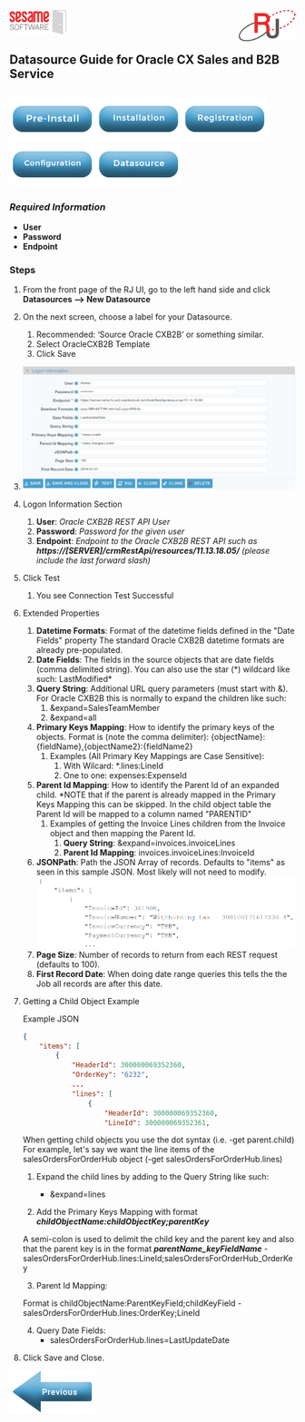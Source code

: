 <img  src="../images/SesameSoftwareLogo-2020Final.png" width="100"><img align=right src="../images/RJOrbitLogo-2021Final.png" width="100">

[comment]: # (Change Heading to reflect Datasource)

## Datasource Guide for Oracle CX Sales and B2B Service

[comment]: # (Leave Nav BAR untouched)

[![Pre-Installation](../images/Button_PreInstall.png)](../guides/installguide.md)[![Installation](../images/Button_Installation.png)](../guides/installguide.md)[![Registration](../images/Button_Registration.png)](../guides/RegistrationGuide.md)[![Configuration](../images/Button_Configuration.png)](../guides/configurationGuide.md)[![Datasource](../images/Button_Datasource.png)](README.md)
---
[comment]: # (Leave Or Alter Required info as needed)

### *Required Information*

* **User**
* **Password**
* **Endpoint**

### Steps

[comment]: # (step 1 is common to all Datasources)
[comment]: # (Step 2.1and 2.2 should be adjusted for Data Source specific)
[comment]: # (Step 3 should be Image of the datasource you can add the screenshot to the images folder or create a placeholder like {image of datasource screen})
[comment]: # (adjust step 4 and below as needed)

1. From the front page of the RJ UI, go to the left hand side and click **Datasources --> New Datasource**

2. On the next screen, choose a label for your Datasource.
	1. Recommended: ‘Source Oracle CXB2B’ or something similar.
	2. Select OracleCXB2B Template
	3. Click Save
   
3. ![OracleCXB2B Datasource](../images/oraclescm.png)

4. Logon Information Section
	1. **User**: *Oracle CXB2B REST API User*
	2. **Password**: *Password for the given user*
	3. **Endpoint**: *Endpoint to the Oracle CXB2B REST API such as **https://[SERVER]/crmRestApi/resources/11.13.18.05/** (please include the last forward slash)*
   
5. Click Test
	1. You see Connection Test Successful
   
6. Extended Properties
	1. **Datetime Formats**: Format of the datetime fields defined in the "Date Fields" property The standard Oracle CXB2B datetime formats are already pre-populated.
	2. **Date Fields**: The fields in the source objects that are date fields (comma delimited string). You can also use the star (\*) wildcard like such: LastModified\*
	3. **Query String**: Additional URL query parameters (must start with &). For Oracle CXB2B this is normally to expand the children like such:
		1. &expand=SalesTeamMember
		2. &expand=all
	4. **Primary Keys Mapping**: How to identify the primary keys of the objects. Format is (note the comma delimiter): {objectName}:{fieldName},{objectName2}:{fieldName2}
		1. Examples (All Primary Key Mappings are Case Sensitive):
			1. With Wilcard: *.lines:LineId
			2. One to one: expenses:ExpenseId
	5. **Parent Id Mapping**: How to identify the Parent Id of an expanded child. \*NOTE that if the parent is already mapped in the Primary Keys Mapping this can be skipped.
		In the child object table the Parent Id will be mapped to a column named "PARENTID"
		1. Examples of getting the Invoice Lines children from the Invoice object and then mapping the Parent Id.
			1. **Query String**: &expand=invoices.invoiceLines
			2. **Parent Id Mapping**: invoices.invoiceLines:InvoiceId
	6. **JSONPath**: Path the JSON Array of records. Defaults to "items" as seen in this sample JSON. Most likely will not need to modify.
		![OracleCXB2B Sample JSON](../images/oraclescmjson.png)
	7. **Page Size**: Number of records to return from each REST request (defaults to 100).
	8. **First Record Date**: When doing date range queries this tells the the Job all records are after this date.

7. Getting a Child Object Example

	Example JSON
	```JSON
	{
		"items": [
			{
				"HeaderId": 300000069352360,
				"OrderKey": "6232",
				...
				"lines": [
					{
						"HeaderId": 300000069352360,
						"LineId": 300000069352361,
	```

	When getting child objects you use the dot syntax (i.e. -get parent.child)
	For example, let's say we want the line items of the salesOrdersForOrderHub object (-get salesOrdersForOrderHub.lines)
	
	1. Expand the child lines by adding to the Query String like such:
		- &expand=lines

	2. Add the Primary Keys Mapping with format ***childObjectName:childObjectKey;parentKey***
	
	A semi-colon is used to delimit the child key and the parent key and also that the parent key is in the format ***parentName_keyFieldName***
		- salesOrdersForOrderHub.lines:LineId;salesOrdersForOrderHub_OrderKey

	3. Parent Id Mapping:
	
	Format is childObjectName:ParentKeyField;childKeyField
		- salesOrdersForOrderHub.lines:OrderKey;LineId

	4. Query Date Fields:
		- salesOrdersForOrderHub.lines=LastUpdateDate

8. Click Save and Close.

[![Previous](../images/Left_Arrow_Previous.png)](README.md)